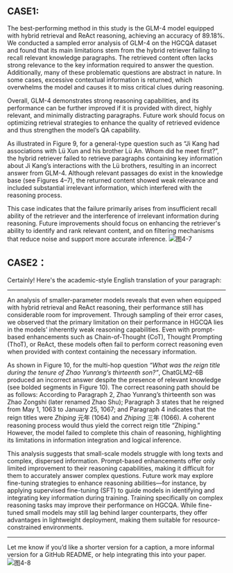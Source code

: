 ## CASE1:
The best-performing method in this study is the GLM-4 model equipped with hybrid retrieval and ReAct reasoning, achieving an accuracy of 89.18%. We conducted a sampled error analysis of GLM-4 on the HGCQA dataset and found that its main limitations stem from the hybrid retriever failing to recall relevant knowledge paragraphs. The retrieved content often lacks strong relevance to the key information required to answer the question. Additionally, many of these problematic questions are abstract in nature. In some cases, excessive contextual information is returned, which overwhelms the model and causes it to miss critical clues during reasoning.

Overall, GLM-4 demonstrates strong reasoning capabilities, and its performance can be further improved if it is provided with direct, highly relevant, and minimally distracting paragraphs. Future work should focus on optimizing retrieval strategies to enhance the quality of retrieved evidence and thus strengthen the model’s QA capability.

As illustrated in Figure 9, for a general-type question such as “Ji Kang had associations with Lü Xun and his brother Lü An. Whom did he meet first?”, the hybrid retriever failed to retrieve paragraphs containing key information about Ji Kang’s interactions with the Lü brothers, resulting in an incorrect answer from GLM-4. Although relevant passages do exist in the knowledge base (see Figures 4–7), the returned content showed weak relevance and included substantial irrelevant information, which interfered with the reasoning process.

This case indicates that the failure primarily arises from insufficient recall ability of the retriever and the interference of irrelevant information during reasoning. Future improvements should focus on enhancing the retriever's ability to identify and rank relevant content, and on filtering mechanisms that reduce noise and support more accurate inference.
![图4-7](https://github.com/user-attachments/assets/f7fd7764-a3b8-42c4-b9d9-51be1598029d)

## CASE2：
Certainly! Here's the academic-style English translation of your paragraph:

---

An analysis of smaller-parameter models reveals that even when equipped with hybrid retrieval and ReAct reasoning, their performance still has considerable room for improvement. Through sampling of their error cases, we observed that the primary limitation on their performance in HGCQA lies in the models’ inherently weak reasoning capabilities. Even with prompt-based enhancements such as Chain-of-Thought (CoT), Thought Prompting (ThoT), or ReAct, these models often fail to perform correct reasoning even when provided with context containing the necessary information.

As shown in Figure 10, for the multi-hop question *“What was the reign title during the tenure of Zhao Yunrang’s thirteenth son?”*, ChatGLM2-6B produced an incorrect answer despite the presence of relevant knowledge (see bolded segments in Figure 10). The correct reasoning path should be as follows: According to Paragraph 2, Zhao Yunrang’s thirteenth son was Zhao Zongshi (later renamed Zhao Shu); Paragraph 3 states that he reigned from May 1, 1063 to January 25, 1067; and Paragraph 4 indicates that the reign titles were *Zhiping* 元年 (1064) and *Zhiping* 三年 (1066). A coherent reasoning process would thus yield the correct reign title “Zhiping.” However, the model failed to complete this chain of reasoning, highlighting its limitations in information integration and logical inference.

This analysis suggests that small-scale models struggle with long texts and complex, dispersed information. Prompt-based enhancements offer only limited improvement to their reasoning capabilities, making it difficult for them to accurately answer complex questions. Future work may explore fine-tuning strategies to enhance reasoning abilities—for instance, by applying supervised fine-tuning (SFT) to guide models in identifying and integrating key information during training. Training specifically on complex reasoning tasks may improve their performance on HGCQA. While fine-tuned small models may still lag behind larger counterparts, they offer advantages in lightweight deployment, making them suitable for resource-constrained environments.

---

Let me know if you’d like a shorter version for a caption, a more informal version for a GitHub README, or help integrating this into your paper.
![图4-8](https://github.com/user-attachments/assets/dd198646-ca73-454e-b467-2028b98d5442)

